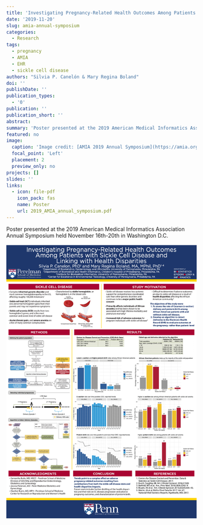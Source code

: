 ```yaml
---
title: 'Investigating Pregnancy-Related Health Outcomes Among Patients with Sickle Cell Disease and Linking with Health Disparities'
date: '2019-11-20'
slug: amia-annual-symposium
categories:
  - Research
tags:
  - pregnancy
  - AMIA
  - EHR
  - sickle cell disease
authors: "Silvia P. Canelón & Mary Regina Boland"
doi: ''
publishDate: ''
publication_types:
  - '0'
publication: ''
publication_short: ''
abstract:
summary: 'Poster presented at the 2019 American Medical Informatics Association Annual Symposium held November 16th-20th in Washington D.C.'
featured: no
image:
  caption: 'Image credit: [AMIA 2019 Annual Symposium](https://amia.org/amia2019)'
  focal_point: 'Left'
  placement: 2
  preview_only: no
projects: []
slides: ''
links:
  - icon: file-pdf
    icon_pack: fas
    name: Poster
    url: 2019_AMIA_annual_symposium.pdf
---
```


Poster presented at the 2019 American Medical Informatics Association Annual Symposium held November 16th-20th in Washington D.C.
<br><br>
![Poster presented at the AMIA 2019 Annual Symposium](featured.png)

<!--
<iframe
    src="./2019_AMIA_annual_symposium.pdf"
    width="100%"
    height="950px"
    style="border:none;">
</iframe>
-->
